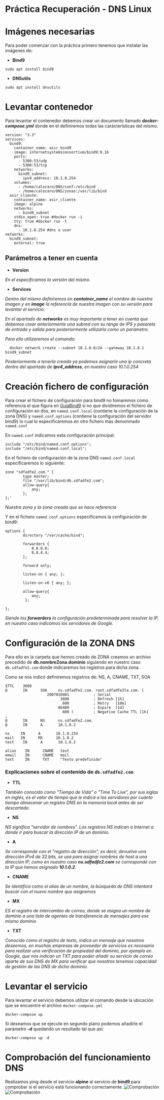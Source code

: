 # Práctica Recuperación - DNS Linux

# Imágenes necesarias

Para poder comenzar con la práctica primero tenemos que instalar las imágenes de:

* **Bind9**

```
sudo apt install bind9
```

* **DNSutils**


```
sudo apt install dnsutils
```


# Levantar contenedor

Para levantar el contenedor debemos crear un documento llamado ***docker-compose.yml*** donde en el definiremos todas las carácterísticas del mismo.

```
version: "3.3"
services:
  bind9:
    container_name: asir_bind9
    image: internetsystemsconsortium/bind9:9.16
    ports:
      - 5300:53/udp
      - 5300:53/tcp
    networks:
      bind9_subnet:
        ipv4_address: 10.1.0.254
    volumes:
      - /home/calocaro/DNS/conf:/etc/bind
      - /home/calocaro/DNS/zonas:/var/lib/bind
  asir_cliente:
    container_name: asir_cliente
    image: alpine
    networks:
      - bind9_subnet
    stdin_open: true #docker run -i
    tty: true #docker run -t
    dns:
      - 10.1.0.254 #dns a usar
networks:
  bind9_subnet:
    external: true

```
## Parámetros a tener en cuenta

* **Version**

_En el especificamos la versión del mismo._

* **Services**

_Dentro del mismo definiremos en ***container_name*** el nombre de nuestra imagen y en ***image*** la referencia de nuestra imagen con su versión para levantar el servicio._

_En el apartado de ***networks*** es muy importante a tener en cuenta que debemos crear anteriormente una subred con su rango de IPS y pasarela de entrada y salida para posteriormente utilizarla como un parámetro._

_Para ello utilizaremos el comando:_

```
  docker network create --subnet 10.1.0.0/24 --gateway 10.1.0.1 bind9_subnet

```

_Posteriormente a tenerla creada ya podemos asignarle una ip concreta dentro del apartado de ***ipv4_address***, en nuestro caso 10.1.0.254_


# Creación fichero de configuración

Para crear el fichero de configuración para bind9 no tomaremos como referencia el que figura en [GuíaBind9](https://ubuntu.com/server/docs/service-domain-name-service-dns) si no que dividiremos el fichero de configuración en dos, en ```named.conf.local``` (contiene la configuración de la zona DNS) y ```named.conf.options``` (contiene la configuración del servidor bind9) lo cual lo especificaremos en otro fichero más denominado ```named.conf```

En ```named.conf``` indicamos esta configuración principal:

```
include "/etc/bind/named.conf.options";
include "/etc/bind/named.conf.local";
```

En el fichero de configuración de la zona DNS ```named.conf.local``` especificaremos lo siguiente:

```
zone "sdfadfe2.com." {
        type master;
        file "/var/lib/bind/db.sdfadfe2.com";
        allow-query{
            any;
        };
};'       
```
_Nuestra zona y la zona creada que se hace referencia_

Y en el fichero ```named.conf.options``` especificamos la configuración de bind9:

```
options {
        directory "/var/cache/bind";

        forwarders {
            8.8.8.8;
            8.8.4.4;
        };

        forward only;

        listen-on { any; };

        listen-on-v6 { any; };

        allow-query{ 
            any;
         };

};     
```
_Siendo los **forwarders** la configuración  predeterminada para resolver la IP, en nuestro caso indicamos los servidores de Google._


# Configuración de la ZONA DNS

Para ello en la carpeta que hemos creado de ZONA creamos un archivo precedido de **db.nombreZona.dominio** siguiendo en nuestro caso ```db.sdfadfe2.com``` donde indicaremos los registros para dicha zona.

Como se nos indicó definiremos registros de: NS, A, CNAME, TXT, SOA

```
$TTL    3600
@       IN      SOA     ns.sdfadfe2.com. root.sdfadfe2le.com. (
                   2007010401           ; Serial
                         3600           ; Refresh [1h]
                          600           ; Retry   [10m]
                        86400           ; Expire  [1d]
                          600 )         ; Negative Cache TTL [1h]
;
@       IN      NS      ns.sdfadfe2.com.
@       IN      A       10.1.0.2

ns     IN      A       10.1.0.254
mail   IN      MX      10.1.0.2
test    IN      A       10.1.0.2

alias    IN      CNAME   test
email    IN      CNAME   mail
text     IN      TXT     "Texto predefinido"
```

### Explicaciones sobre el contenido de ```db.sdfadfe2.com```

* **TTL**

_También conocido como "Tiempo de Vida" o "Time To Live", por sus siglas en inglés, es el valor de tiempo que le indica a los servidores por cuánto tiempo almacenar un registro DNS en la memoria local antes de ser descartado._

* **NS**

_NS significa "servidor de nombres". Los registros NS indican a Internet a dónde ir para buscar la dirección IP de un dominio._

* **A**

_Se corresponde con el "registro de dirección", es decir, devuelve una dirección iPv4 de 32 bits, se usa para asignar nombres de host a una dirección IP, como en nuestro caso **ns.sdfadfe2.com** se corresponde con la IP que hemos asignado **10.1.0.2**._

* **CNAME**

_Se identifica como el alias de un nombre, la búsqueda de DNS intentará buscar con el nuevo nombre que asignemos_

* **MX**

_ES el registro de intercambio de correo, donde se asigna un nombre de dominio a una lista de agentes de transferencia de mensajes para ese mismo dominio_


* **TXT**

_Conocido como el registro de texto, indica un mensaje que nosotros deseemos, en muchas empresas de proveedor de servicios es necesario para realizar una verificación de propiedad del dominio, por ejemplo en Google, que nos indican un TXT para poder añadir su servicio de correo aparte de sus DNS de MX para verificar que nosotros tenemos capacidad de gestión de las DNS de dicho dominio._

# Levantar el servicio

Para levantar el servicio debemos utilizar el comando desde la ubicación que se encuentre el archivo ```docker-compose.yml```

```
docker-compose up
```

Si deseamos que se ejecute en segundo plano podemos añadirle el parámetro ***-d*** quedando un resultado tal que así:

```
docker-compose up -d
```

# Comprobación del funcionamiento DNS

Realizamos ping desde el servicio **alpine** al servicio de **bind9** para comprobar si el servicio está funcionando correctamente.
![Comprobación](https://github.com/calocaro/Configuraci-n-cliente-servidor-DNS/blob/codespace-animated-space-spoon-jvpxg7p564529g6/Imagen1.png)
![Comprobación](https://github.com/calocaro/Configuraci-n-cliente-servidor-DNS/blob/codespace-animated-space-spoon-jvpxg7p564529g6/Imagen2.png)
